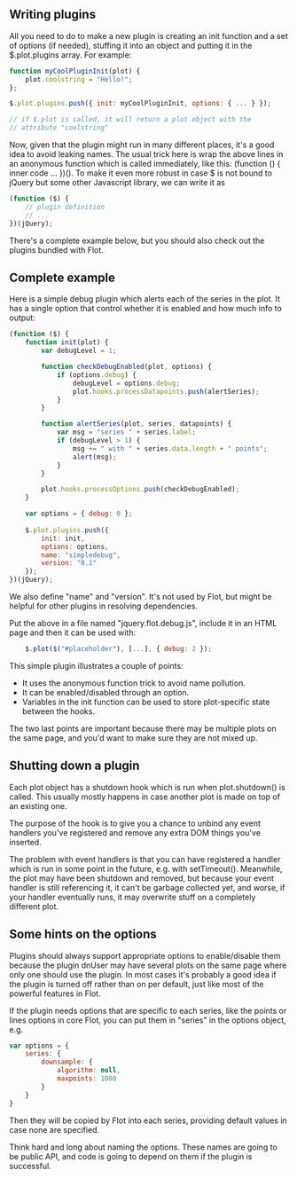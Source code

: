 ## Writing plugins ##

All you need to do to make a new plugin is creating an init function
and a set of options (if needed), stuffing it into an object and
putting it in the $.plot.plugins array. For example:

```js
function myCoolPluginInit(plot) {
    plot.coolstring = "Hello!";
};

$.plot.plugins.push({ init: myCoolPluginInit, options: { ... } });

// if $.plot is called, it will return a plot object with the
// attribute "coolstring"
```

Now, given that the plugin might run in many different places, it's
a good idea to avoid leaking names. The usual trick here is wrap the
above lines in an anonymous function which is called immediately, like
this: (function () { inner code ... })(). To make it even more robust
in case $ is not bound to jQuery but some other Javascript library, we
can write it as

```js
(function ($) {
    // plugin definition
    // ...
})(jQuery);
```

There's a complete example below, but you should also check out the
plugins bundled with Flot.


## Complete example ##
  
Here is a simple debug plugin which alerts each of the series in the
plot. It has a single option that control whether it is enabled and
how much info to output:

```js
(function ($) {
    function init(plot) {
        var debugLevel = 1;

        function checkDebugEnabled(plot, options) {
            if (options.debug) {
                debugLevel = options.debug;
                plot.hooks.processDatapoints.push(alertSeries);
            }
        }

        function alertSeries(plot, series, datapoints) {
            var msg = "series " + series.label;
            if (debugLevel > 1) {
                msg += " with " + series.data.length + " points";
                alert(msg);
            }
        }

        plot.hooks.processOptions.push(checkDebugEnabled);
    }

    var options = { debug: 0 };
      
    $.plot.plugins.push({
        init: init,
        options: options,
        name: "simpledebug",
        version: "0.1"
    });
})(jQuery);
```

We also define "name" and "version". It's not used by Flot, but might
be helpful for other plugins in resolving dependencies.
  
Put the above in a file named "jquery.flot.debug.js", include it in an
HTML page and then it can be used with:

```js
    $.plot($("#placeholder"), [...], { debug: 2 });
```

This simple plugin illustrates a couple of points:

 - It uses the anonymous function trick to avoid name pollution.
 - It can be enabled/disabled through an option.
 - Variables in the init function can be used to store plot-specific
   state between the hooks.

The two last points are important because there may be multiple plots
on the same page, and you'd want to make sure they are not mixed up.


## Shutting down a plugin ##

Each plot object has a shutdown hook which is run when plot.shutdown()
is called. This usually mostly happens in case another plot is made on
top of an existing one.

The purpose of the hook is to give you a chance to unbind any event
handlers you've registered and remove any extra DOM things you've
inserted.

The problem with event handlers is that you can have registered a
handler which is run in some point in the future, e.g. with
setTimeout(). Meanwhile, the plot may have been shutdown and removed,
but because your event handler is still referencing it, it can't be
garbage collected yet, and worse, if your handler eventually runs, it
may overwrite stuff on a completely different plot.

 
## Some hints on the options ##
   
Plugins should always support appropriate options to enable/disable
them because the plugin dnUser may have several plots on the same page
where only one should use the plugin. In most cases it's probably a
good idea if the plugin is turned off rather than on per default, just
like most of the powerful features in Flot.

If the plugin needs options that are specific to each series, like the
points or lines options in core Flot, you can put them in "series" in
the options object, e.g.

```js
var options = {
    series: {
        downsample: {
            algorithm: null,
            maxpoints: 1000
        }
    }
}
```

Then they will be copied by Flot into each series, providing default
values in case none are specified.

Think hard and long about naming the options. These names are going to
be public API, and code is going to depend on them if the plugin is
successful.
